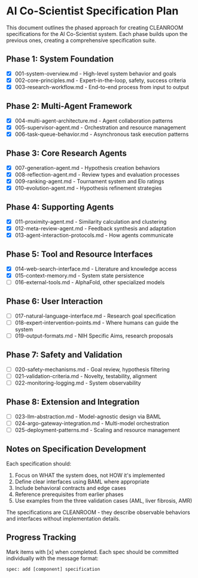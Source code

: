 # AI Co-Scientist Specification Plan

This document outlines the phased approach for creating CLEANROOM specifications for the AI Co-Scientist system. Each phase builds upon the previous ones, creating a comprehensive specification suite.

## Phase 1: System Foundation
- [x] 001-system-overview.md - High-level system behavior and goals
- [x] 002-core-principles.md - Expert-in-the-loop, safety, success criteria
- [x] 003-research-workflow.md - End-to-end process from input to output

## Phase 2: Multi-Agent Framework
- [x] 004-multi-agent-architecture.md - Agent collaboration patterns
- [x] 005-supervisor-agent.md - Orchestration and resource management
- [x] 006-task-queue-behavior.md - Asynchronous task execution patterns

## Phase 3: Core Research Agents
- [x] 007-generation-agent.md - Hypothesis creation behaviors
- [x] 008-reflection-agent.md - Review types and evaluation processes
- [x] 009-ranking-agent.md - Tournament system and Elo ratings
- [x] 010-evolution-agent.md - Hypothesis refinement strategies

## Phase 4: Supporting Agents
- [x] 011-proximity-agent.md - Similarity calculation and clustering
- [x] 012-meta-review-agent.md - Feedback synthesis and adaptation
- [x] 013-agent-interaction-protocols.md - How agents communicate

## Phase 5: Tool and Resource Interfaces
- [x] 014-web-search-interface.md - Literature and knowledge access
- [x] 015-context-memory.md - System state persistence
- [ ] 016-external-tools.md - AlphaFold, other specialized models

## Phase 6: User Interaction
- [ ] 017-natural-language-interface.md - Research goal specification
- [ ] 018-expert-intervention-points.md - Where humans can guide the system
- [ ] 019-output-formats.md - NIH Specific Aims, research proposals

## Phase 7: Safety and Validation
- [ ] 020-safety-mechanisms.md - Goal review, hypothesis filtering
- [ ] 021-validation-criteria.md - Novelty, testability, alignment
- [ ] 022-monitoring-logging.md - System observability

## Phase 8: Extension and Integration
- [ ] 023-llm-abstraction.md - Model-agnostic design via BAML
- [ ] 024-argo-gateway-integration.md - Multi-model orchestration
- [ ] 025-deployment-patterns.md - Scaling and resource management

## Notes on Specification Development

Each specification should:
1. Focus on WHAT the system does, not HOW it's implemented
2. Define clear interfaces using BAML where appropriate
3. Include behavioral contracts and edge cases
4. Reference prerequisites from earlier phases
5. Use examples from the three validation cases (AML, liver fibrosis, AMR)

The specifications are CLEANROOM - they describe observable behaviors and interfaces without implementation details.

## Progress Tracking

Mark items with [x] when completed. Each spec should be committed individually with the message format:
```
spec: add [component] specification
```